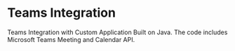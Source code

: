 # Teams Integration
Teams Integration with Custom Application Built on Java.
The code includes Microsoft Teams Meeting and Calendar API. 
